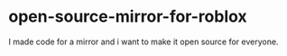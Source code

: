 # open-source-mirror-for-roblox
I made code for a mirror and i want to make it open source for everyone.

